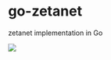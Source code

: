 # go-zetanet
zetanet implementation in Go

[![](https://img.shields.io/badge/made%20by-Zetanet-blue)](https://skipjackcorp.com)
